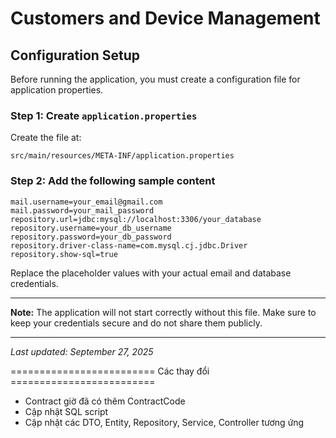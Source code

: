 # Customers and Device Management

## Configuration Setup

Before running the application, you must create a configuration file for application properties.

### Step 1: Create `application.properties`

Create the file at:

```
src/main/resources/META-INF/application.properties
```

### Step 2: Add the following sample content

```
mail.username=your_email@gmail.com
mail.password=your_mail_password
repository.url=jdbc:mysql://localhost:3306/your_database
repository.username=your_db_username
repository.password=your_db_password
repository.driver-class-name=com.mysql.cj.jdbc.Driver
repository.show-sql=true
```

Replace the placeholder values with your actual email and database credentials.

---

**Note:** The application will not start correctly without this file. Make sure to keep your credentials secure and do not share them publicly.

---

_Last updated: September 27, 2025_


========================= Các thay đổi =========================
- Contract giờ đã có thêm ContractCode
- Cập nhật SQL script 
- Cập nhật các DTO, Entity, Repository, Service, Controller tương ứng
